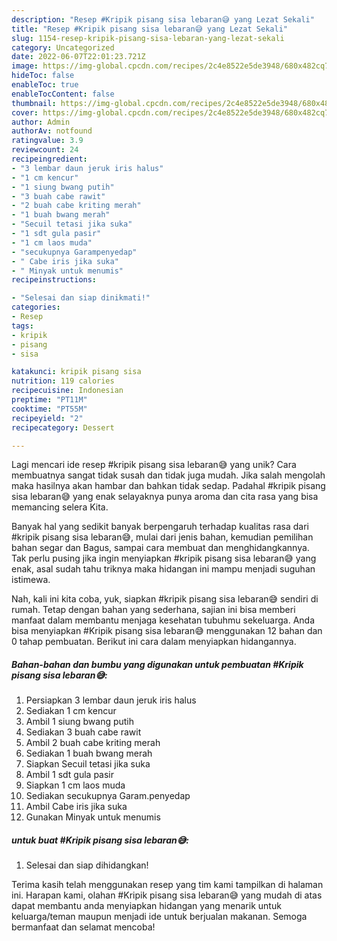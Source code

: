 ```yaml
---
description: "Resep #Kripik pisang sisa lebaran😅 yang Lezat Sekali"
title: "Resep #Kripik pisang sisa lebaran😅 yang Lezat Sekali"
slug: 1154-resep-kripik-pisang-sisa-lebaran-yang-lezat-sekali
category: Uncategorized
date: 2022-06-07T22:01:23.721Z
image: https://img-global.cpcdn.com/recipes/2c4e8522e5de3948/680x482cq70/kripik-pisang-sisa-lebaran-foto-resep-utama.jpg
hideToc: false
enableToc: true
enableTocContent: false
thumbnail: https://img-global.cpcdn.com/recipes/2c4e8522e5de3948/680x482cq70/kripik-pisang-sisa-lebaran-foto-resep-utama.jpg
cover: https://img-global.cpcdn.com/recipes/2c4e8522e5de3948/680x482cq70/kripik-pisang-sisa-lebaran-foto-resep-utama.jpg
author: Admin
authorAv: notfound
ratingvalue: 3.9
reviewcount: 24
recipeingredient:
- "3 lembar daun jeruk iris halus"
- "1 cm kencur"
- "1 siung bwang putih"
- "3 buah cabe rawit"
- "2 buah cabe kriting merah"
- "1 buah bwang merah"
- "Secuil tetasi jika suka"
- "1 sdt gula pasir"
- "1 cm laos muda"
- "secukupnya Garampenyedap"
- " Cabe iris jika suka"
- " Minyak untuk menumis"
recipeinstructions:

- "Selesai dan siap dinikmati!"
categories:
- Resep
tags:
- kripik
- pisang
- sisa

katakunci: kripik pisang sisa 
nutrition: 119 calories
recipecuisine: Indonesian
preptime: "PT11M"
cooktime: "PT55M"
recipeyield: "2"
recipecategory: Dessert

---
```





Lagi mencari ide resep #kripik pisang sisa lebaran😅 yang unik? Cara membuatnya sangat tidak susah dan tidak juga mudah. Jika salah mengolah maka hasilnya akan hambar dan bahkan tidak sedap. Padahal #kripik pisang sisa lebaran😅 yang enak selayaknya punya aroma dan cita rasa yang bisa memancing selera Kita.





Banyak hal yang sedikit banyak berpengaruh terhadap kualitas rasa dari #kripik pisang sisa lebaran😅, mulai dari jenis bahan, kemudian pemilihan bahan segar dan Bagus, sampai cara membuat dan menghidangkannya. Tak perlu pusing jika ingin menyiapkan #kripik pisang sisa lebaran😅 yang enak,      asal sudah tahu triknya maka hidangan ini mampu menjadi suguhan istimewa.





















Nah, kali ini kita coba, yuk, siapkan #kripik pisang sisa lebaran😅 sendiri di rumah. Tetap dengan bahan yang sederhana, sajian ini bisa memberi manfaat dalam membantu menjaga kesehatan tubuhmu sekeluarga. Anda bisa menyiapkan #Kripik pisang sisa lebaran😅 menggunakan 12 bahan dan 0 tahap pembuatan. Berikut ini cara dalam menyiapkan hidangannya.

<!--inarticleads1-->

##### Bahan-bahan dan bumbu yang digunakan untuk pembuatan #Kripik pisang sisa lebaran😅:

1. Persiapkan 3 lembar daun jeruk iris halus
1. Sediakan 1 cm kencur
1. Ambil 1 siung bwang putih
1. Sediakan 3 buah cabe rawit
1. Ambil 2 buah cabe kriting merah
1. Sediakan 1 buah bwang merah
1. Siapkan Secuil tetasi jika suka
1. Ambil 1 sdt gula pasir
1. Siapkan 1 cm laos muda
1. Sediakan secukupnya Garam.penyedap
1. Ambil  Cabe iris jika suka
1. Gunakan  Minyak untuk menumis




<!--inarticleads2-->

#####  untuk buat #Kripik pisang sisa lebaran😅:


1. Selesai dan siap dihidangkan!



Terima kasih telah menggunakan resep yang tim kami tampilkan di halaman ini. Harapan kami, olahan #Kripik pisang sisa lebaran😅 yang mudah di atas dapat membantu anda menyiapkan hidangan yang menarik untuk keluarga/teman maupun menjadi ide untuk berjualan makanan. Semoga bermanfaat dan selamat mencoba!
